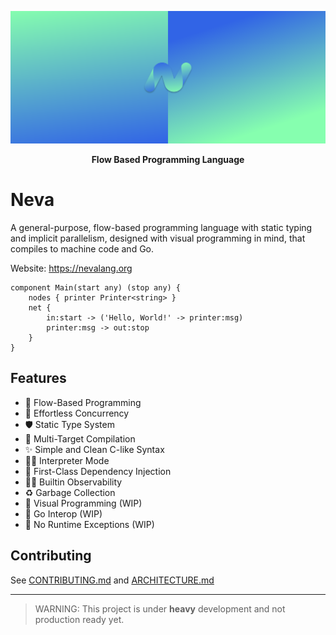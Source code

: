 ![Big Header](./assets/header/big.svg "Big header with nevalang logo")

**<p align="center">Flow Based Programming Language</p>**

# Neva

A general-purpose, flow-based programming language with static typing and implicit parallelism, designed with visual programming in mind, that compiles to machine code and Go.

Website: https://nevalang.org

```neva
component Main(start any) (stop any) {
	nodes { printer Printer<string> }
	net {
		in:start -> ('Hello, World!' -> printer:msg)
		printer:msg -> out:stop
	}
}
```

## Features

- 🌊 Flow-Based Programming
- 🔀 Effortless Concurrency
- 🛡️ Static Type System
- 🎯 Multi-Target Compilation
- ✨ Simple and Clean C-like Syntax
- 🏃‍♂️ Interpreter Mode
- 💉 First-Class Dependency Injection
- 🕵️‍♂️ Builtin Observability
- ♻️ Garbage Collection
- 🌈 Visual Programming (WIP)
- 🦫 Go Interop (WIP)
- 🦺 No Runtime Exceptions (WIP)

## Contributing

See [CONTRIBUTING.md](./CONTRIBUTING.md) and [ARCHITECTURE.md](./ARCHITECTURE.md)

---

> WARNING: This project is under **heavy** development and not production ready yet.
